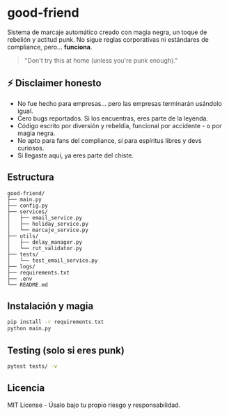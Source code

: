 # good-friend

Sistema de marcaje automático creado con magia negra, un toque de rebelión y actitud punk.
No sigue reglas corporativas ni estándares de compliance, pero... **funciona**.

> "Don't try this at home (unless you're punk enough)."

## ⚡️ Disclaimer honesto

- No fue hecho para empresas... pero las empresas terminarán usándolo igual.
- Cero bugs reportados. Si los encuentras, eres parte de la leyenda.
- Código escrito por diversión y rebeldía, funcional por accidente - o por magia negra.
- No apto para fans del compliance, sí para espíritus libres y devs curiosos.
- Si llegaste aquí, ya eres parte del chiste.

## Estructura

```
good-friend/
├── main.py
├── config.py
├── services/
│   ├── email_service.py
│   ├── holiday_service.py
│   └── marcaje_service.py
├── utils/
│   ├── delay_manager.py
│   └── rut_validator.py
├── tests/
│   └── test_email_service.py
├── logs/
├── requirements.txt
├── .env
└── README.md
```

## Instalación y magia

```bash
pip install -r requirements.txt
python main.py
```

## Testing (solo si eres punk)

```bash
pytest tests/ -v
```

## Licencia

MIT License - Úsalo bajo tu propio riesgo y responsabilidad.
